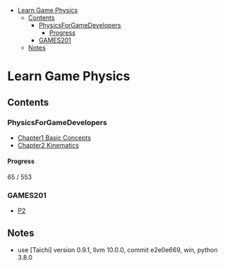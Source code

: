 - [Learn Game Physics](#learn-game-physics)
  - [Contents](#contents)
    - [PhysicsForGameDevelopers](#physicsforgamedevelopers)
      - [Progress](#progress)
    - [GAMES201](#games201)
  - [Notes](#notes)

# Learn Game Physics

## Contents

### PhysicsForGameDevelopers

- [Chapter1 Basic Concepts](./PhysicsForGameDevelopers/C01_BasicConcepts/Summary.md)
- [Chapter2 Kinematics](./PhysicsForGameDevelopers/C02_Kinematics/Summary.md)

#### Progress

65 / 553

### GAMES201

- [P2](P2/Summary.md)

## Notes

- use [Taichi] version 0.9.1, llvm 10.0.0, commit e2e0e669, win, python 3.8.0